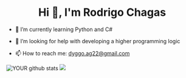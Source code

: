 <h1 align="center">Hi 👋, I'm Rodrigo Chagas</h1>


- 🌱 I’m currently learning Python and C#


- 🤔 I’m looking for help with developing a higher programming logic



- 📫 How to reach me: dyggo.ag22@gmail.com





![YOUR github stats](https://github-readme-stats.vercel.app/api?username=RodrigodevChagas&theme=merko&locale=en&hide=total-issues,contributed-to)
![](https://github-readme-stats.vercel.app/api/top-langs/?username=RodrigodevChagas&hide=php&theme=tokyonight)
